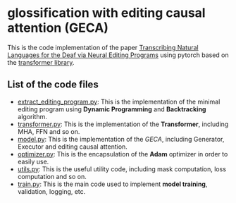 # glossification with editing causal attention (GECA)

This is the code implementation of the paper [Transcribing Natural Languages for the Deaf via Neural Editing Programs](https://ojs.aaai.org/index.php/AAAI/article/view/21457) using pytorch based on the [transformer library](https://github.com/tunz/transformer-pytorch).

## List of the code files

- [extract_editing_program.py](/data/extract_editoring_program.py): This is the implementation of the minimal editing program using **Dynamic Programming** and **Backtracking** algorithm.
- [transformer.py](/transformer.py): This is the implementation of the **Transformer**, including MHA, FFN and so on.
- [model.py](/model.py): This is the implementation of the *GECA*, including Generator, Executor and editing causal attention.
- [optimizer.py](/optimizer.py): This is the encapsulation of the **Adam** optimizer in order to easily use.
- [utils.py](/utils.py): This is the useful utility code, including mask computation, loss computation and so on.
- [train.py](/train.py): This is the main code used to implement **model training**, validation, logging, etc.